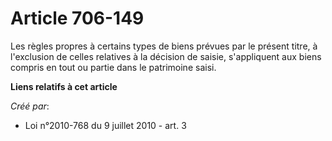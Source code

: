 # Article 706-149

Les règles propres à certains types de biens prévues par le présent titre, à l'exclusion de celles relatives à la décision de
saisie, s'appliquent aux biens compris en tout ou partie dans le patrimoine saisi.

**Liens relatifs à cet article**

_Créé par_:

  - Loi n°2010-768 du 9 juillet 2010 - art. 3
